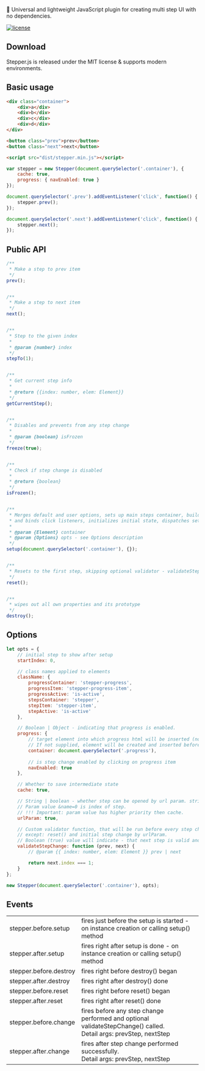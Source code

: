 🌌 Universal and lightweight JavaScript plugin for creating multi step UI with no dependencies.
 
[![license](http://img.shields.io/badge/license-MIT-blue.svg?style=flat)](https://github.com/alx-so/stepper.js/blob/master/LICENSE)

## Download

Stepper.js is released under the MIT license & supports modern environments.

## Basic usage

```html
<div class="container">
    <div>a</div>
    <div>b</div>
    <div>c</div>
    <div>d</div>
</div>

<button class="prev">prev</button>
<button class="next">next</button>

<script src="dist/stepper.min.js"></script>
```

```js
var stepper = new Stepper(document.querySelector('.container'), {
    cache: true,
    progress: { navEnabled: true }
});

document.querySelector('.prev').addEventListener('click', function() {
    stepper.prev();
});

document.querySelector('.next').addEventListener('click', function() {
    stepper.next();
});
```

## Public API

```js
/**
 * Make a step to prev item
 */
prev();


/**
 * Make a step to next item
 */
next();


/**
 * Step to the given index
 * 
 * @param {number} index
 */
stepTo(1);


/**
 * Get current step info
 * 
 * @return {{index: number, elem: Element}}
 */
getCurrentStep();


/**
 * Disables and prevents from any step change
 * 
 * @param {boolean} isFrozen
 */
freeze(true);


/**
 * Check if step change is disabled
 * 
 * @return {boolean}
 */
isFrozen();


/**
 * Merges default and user options, sets up main steps container, builds progress (if enabled)
 * and binds click listeners, initializes initial state, dispatches setup events.
 * 
 * @param {Element} container
 * @param {Options} opts - see Options description
 */
setup(document.querySelector('.container'), {});


/**
 * Resets to the first step, skipping optional validator - validateStepChange
 */
reset();


/**
 * wipes out all own properties and its prototype
 */
destroy();
```

## Options

```js
let opts = {
    // initial step to show after setup
    startIndex: 0,

    // class names applied to elements
    className: {
        progressContainer: 'stepper-progress',
        progressItem: 'stepper-progress-item',
        progressActive: 'is-active',
        stepsContainer: 'stepper',
        stepItem: 'stepper-item',
        stepActive: 'is-active'
    },

    // Boolean | Object - indicating that progress is enabled.
    progress: {
        // target element into which progress html will be inserted (note: any child elements will be replaced).
        // If not supplied, element will be created and inserted before steps container
        container: document.querySelector('.progress'),
        
        // is step change enabled by clicking on progress item
        navEnabled: true
    },

    // Whether to save intermediate state
    cache: true,

    // String | boolean - whether step can be opened by url param. string value is the name of url param &name=.
    // Param value &name=0 is index of step.
    // !!! Important: param value has higher priority then cache.
    urlParam: true,

    // Custom validator function, that will be run before every step change, 
    // except: reset() and initial step change by urlParam.
    // Boolean (true) value will indicate - that next step is valid and can be changed.
    validateStepChange: function (prev, next) {
        // @param {{ index: number, elem: Element }} prev | next

        return next.index === 1;
    }
};

new Stepper(document.querySelector('.container'), opts);
```

## Events

<table>
    <tr>
        <td>
            stepper.before.setup
        </td>
        <td>
            fires just before the setup is started - on instance creation or calling setup() method
        </td>
    </tr>
    <tr>
        <td>
            stepper.after.setup
        </td>
        <td>
            fires right after setup is done - on instance creation or calling setup() method
        </td>
    </tr>
    <tr>
        <td>
            stepper.before.destroy
        </td>
        <td>
            fires right before destroy() began
        </td>
    </tr>
    <tr>
        <td>
            stepper.after.destroy
        </td>
        <td>
            fires right after destroy() done
        </td>
    </tr>
    <tr>
        <td>
            stepper.before.reset
        </td>
        <td>
            fires right before reset() began
        </td>
    </tr>
    <tr>
        <td>
            stepper.after.reset
        </td>
        <td>
            fires right after reset() done
        </td>
    </tr>
    <tr>
        <td>
            stepper.before.change
        </td>
        <td>
            fires before any step change performed and optional validateStepChange() called.<br>
            Detail args: prevStep, nextStep
        </td>
    </tr>
    <tr>
        <td>
            stepper.after.change
        </td>
        <td>
            fires after step change performed successfully.<br>
            Detail args: prevStep, nextStep
        </td>
    </tr>
</table>
